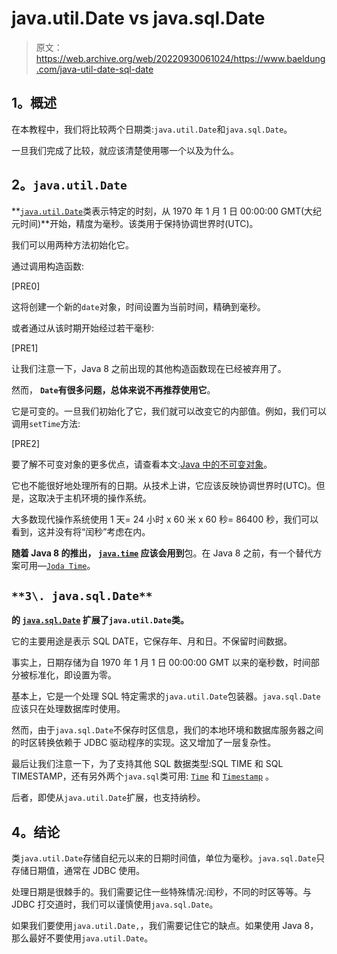 # java.util.Date vs java.sql.Date

> 原文：<https://web.archive.org/web/20220930061024/https://www.baeldung.com/java-util-date-sql-date>

## **1。概述**

在本教程中，我们将比较两个日期类:`java.util.Date`和`java.sql.Date`。

一旦我们完成了比较，就应该清楚使用哪一个以及为什么。

## **2。`java.util.Date`**

**[`java.util.Date`](https://web.archive.org/web/20221205132232/https://docs.oracle.com/en/java/javase/11/docs/api/java.base/java/util/Date.html)类表示特定的时刻，从 1970 年 1 月 1 日 00:00:00 GMT(大纪元时间)**开始，精度为毫秒。该类用于保持协调世界时(UTC)。

我们可以用两种方法初始化它。

通过调用构造函数:

[PRE0]

这将创建一个新的`date`对象，时间设置为当前时间，精确到毫秒。

或者通过从该时期开始经过若干毫秒:

[PRE1]

让我们注意一下，Java 8 之前出现的其他构造函数现在已经被弃用了。

然而， **`Date`有很多问题，总体来说不再推荐使用它**。

它是可变的。一旦我们初始化了它，我们就可以改变它的内部值。例如，我们可以调用`setTime`方法:

[PRE2]

要了解不可变对象的更多优点，请查看本文:[Java 中的不可变对象](/web/20221205132232/https://www.baeldung.com/java-immutable-object)。

它也不能很好地处理所有的日期。从技术上讲，它应该反映协调世界时(UTC)。但是，这取决于主机环境的操作系统。

大多数现代操作系统使用 1 天= 24 小时 x 60 米 x 60 秒= 86400 秒，我们可以看到，这并没有将“闰秒”考虑在内。

**随着 Java 8 的推出， [`java.time`](https://web.archive.org/web/20221205132232/https://docs.oracle.com/en/java/javase/11/docs/api/java.base/java/time/package-summary.html) 应该会用到**包。在 Java 8 之前，有一个替代方案可用—[`Joda Time`](https://web.archive.org/web/20221205132232/http://www.joda.org/joda-time/)。

## `**3\. java.sql.Date**`

**的 [`java.sql.Date`](https://web.archive.org/web/20221205132232/https://docs.oracle.com/en/java/javase/11/docs/api/java.sql/java/sql/Date.html) 扩展了`java.util.Date`类。**

它的主要用途是表示 SQL DATE，它保存年、月和日。不保留时间数据。

事实上，日期存储为自 1970 年 1 月 1 日 00:00:00 GMT 以来的毫秒数，时间部分被标准化，即设置为零。

基本上，它是一个处理 SQL 特定需求的`java.util.Date`包装器。`java.sql.Date`应该只在处理数据库时使用。

然而，由于`java.sql.Date`不保存时区信息，我们的本地环境和数据库服务器之间的时区转换依赖于 JDBC 驱动程序的实现。这又增加了一层复杂性。

最后让我们注意一下，为了支持其他 SQL 数据类型:SQL TIME 和 SQL TIMESTAMP，还有另外两个`java.sql`类可用: [`Time`](https://web.archive.org/web/20221205132232/https://docs.oracle.com/en/java/javase/11/docs/api/java.sql/java/sql/Time.html) 和 [`Timestamp`](https://web.archive.org/web/20221205132232/https://docs.oracle.com/en/java/javase/11/docs/api/java.sql/java/sql/Timestamp.html) 。

后者，即使从`java.util.Date`扩展，也支持纳秒。

## **4。结论**

类`java.util.Date`存储自纪元以来的日期时间值，单位为毫秒。`java.sql.Date`只存储日期值，通常在 JDBC 使用。

处理日期是很棘手的。我们需要记住一些特殊情况:闰秒，不同的时区等等。与 JDBC 打交道时，我们可以谨慎使用`java.sql.Date`。

如果我们要使用`java.util.Date,`，我们需要记住它的缺点。如果使用 Java 8，那么最好不要使用`java.util.Date`。